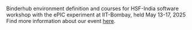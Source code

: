 Binderhub environment definition and courses for HSF-India software workshop with the ePIC experiment at IIT-Bombay, held May 13-17, 2025
Find more information about our event [here](https://indico.bnl.gov/event/27070/). 
